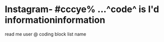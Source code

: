 # Instagram- #cccye%  ...^code^ is I'd informationinformation 
read me user  @ coding  block  list  name 
